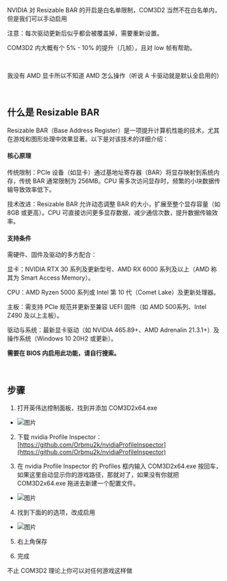NVIDIA 对 Resizable BAR 的开启是白名单限制，COM3D2 当然不在白名单内，但是我们可以手动启用

注意：每次驱动更新后似乎都会被覆盖掉，需要重新设置。

COM3D2 内大概有个 5% - 10% 的提升（几帧），且对 low 帧有帮助。

<br>

我没有 AMD 显卡所以不知道 AMD 怎么操作（听说 A 卡驱动就是默认全启用的）

<br>

## 什么是 Resizable BAR

Resizable BAR（Base Address Register）是一项提升计算机性能的技术，尤其在游戏和图形处理中效果显著。以下是对该技术的详细介绍：

#### 核心原理

传统限制：PCIe 设备（如显卡）通过基地址寄存器（BAR）将显存映射到系统内存，传统 BAR 通常限制为 256MB。CPU 需多次访问显存时，频繁的小块数据传输导致效率低下。

技术改进：Resizable BAR 允许动态调整 BAR 的大小，扩展至整个显存容量（如 8GB 或更高）。CPU 可直接访问更多显存数据，减少通信次数，提升数据传输效率。

#### 支持条件

需硬件、固件及驱动的多方配合：

显卡：NVIDIA RTX 30 系列及更新型号、AMD RX 6000 系列及以上（AMD 称其为 Smart Access Memory）。

CPU：AMD Ryzen 5000 系列或 Intel 第 10 代（Comet Lake）及更新处理器。

主板：需支持 PCIe 规范并更新至兼容 UEFI 固件（如 AMD 500系列、Intel Z490 及以上主板）。

驱动与系统：最新显卡驱动（如 NVIDIA 465.89+、AMD Adrenalin 21.3.1+）及操作系统（Windows 10 20H2 或更新）。

**需要在 BIOS 内启用此功能，请自行搜索。**

<br>

## 步骤


1. 打开英伟达控制面板，找到并添加 COM3D2x64.exe
  - ![图片](https://github.com/user-attachments/assets/5f4939b0-8aa0-4cd0-b556-16ab3093c83f)

2. 下载 nvidia Profile Inspector：[https://github.com/Orbmu2k/nvidiaProfileInspector](https://github.com/Orbmu2k/nvidiaProfileInspector)

3. 在 nvidia Profile Inspector 的 Profiles 框内输入 COM3D2x64.exe 按回车，如果这里自动显示你的游戏路径，那就对了，如果没有你就把 COM3D2x64.exe 拖进去新建一个配置文件。
  - ![图片](https://github.com/user-attachments/assets/65180378-da77-4830-bfe3-edcdc77878d5)

4. 找到下面的的选项，改成启用
  - ![图片](https://github.com/user-attachments/assets/dda1825d-14f8-43b4-a2c4-1469716a6664)

5. 右上角保存
   
7. 完成

不止 COM3D2 理论上你可以对任何游戏这样做

<br>

